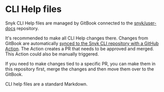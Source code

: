# CLI Help files

Snyk CLI Help files are managed by GitBook connected to the [snyk/user-docs](https://github.com/snyk/user-docs) repository.

It's recommended to make all CLI Help changes there. Changes from GitBook are automatically [synced to the Snyk CLI repository with a GitHub Action](https://github.com/snyk/snyk/actions/workflows/sync-cli-help-to-user-docs.yml). The Action creates a PR that needs to be approved and merged. This Action could also be manually triggered.

If you need to make changes tied to a specific PR, you can make them in this repository first, merge the changes and then move them over to the GitBook.

CLI help files are a standard Markdown.
